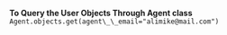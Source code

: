 **To Query the User Objects Through Agent class**
`Agent.objects.get(agent\_\_email="alimike@mail.com")`
